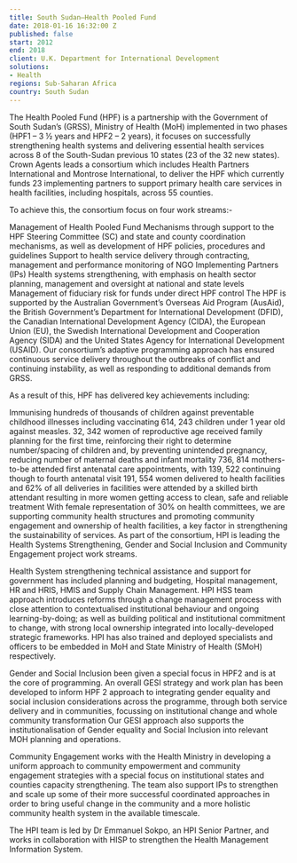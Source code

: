 ```yaml
---
title: South Sudan—Health Pooled Fund
date: 2018-01-16 16:32:00 Z
published: false
start: 2012
end: 2018
client: U.K. Department for International Development
solutions:
- Health
regions: Sub-Saharan Africa
country: South Sudan
---
```


The Health Pooled Fund (HPF) is a partnership with the Government of South Sudan’s (GRSS), Ministry of Health (MoH) implemented in two phases (HPF1 – 3 ½ years and HPF2 – 2 years), it focuses on successfully strengthening health systems and delivering essential health services across 8 of the South-Sudan previous 10 states (23 of the 32 new states). Crown Agents leads a consortium which includes Health Partners International and Montrose International, to deliver the HPF which currently funds 23 implementing partners to support primary health care services in health facilities, including hospitals, across 55 counties.

To achieve this, the consortium focus on four work streams:-

Management of Health Pooled Fund Mechanisms through support to the HPF Steering Committee (SC) and state and county coordination mechanisms, as well as development of HPF policies, procedures and guidelines
Support to health service delivery through contracting, management and performance monitoring of NGO Implementing Partners (IPs)
Health systems strengthening, with emphasis on health sector planning, management and oversight at national and state levels
Management of fiduciary risk for funds under direct HPF control
The HPF is supported by the Australian Government’s Overseas Aid Program (AusAid), the British Government’s Department for International Development (DFID), the Canadian International Development Agency (CIDA), the European Union (EU), the Swedish International Development and Cooperation Agency (SIDA) and the United States Agency for International Development (USAID).
Our consortium’s adaptive programming approach has ensured continuous service delivery throughout the outbreaks of conflict and continuing instability, as well as responding to additional demands from GRSS.

As a result of this, HPF has delivered key achievements including:

Immunising hundreds of thousands of children against preventable childhood illnesses including vaccinating 614, 243 children under 1 year old against measles.
32, 342 women of reproductive age received family planning for the first time, reinforcing their right to determine number/spacing of children and, by preventing unintended pregnancy, reducing number of maternal deaths and infant mortality
736, 814 mothers-to-be attended first antenatal care appointments, with 139, 522 continuing though to fourth antenatal visit
191, 554 women delivered to health facilities and 62% of all deliveries in facilities were attended by a skilled birth attendant resulting in more women getting access to clean, safe and reliable treatment
With female representation of 30% on health committees, we are supporting community health structures and promoting community engagement and ownership of health facilities, a key factor in strengthening the sustainability of services.
As part of the consortium, HPI is leading the Health Systems Strengthening, Gender and Social Inclusion and Community Engagement project work streams.

Health System strengthening technical assistance and support for government has included planning and budgeting, Hospital management, HR and HRIS, HMIS and Supply Chain Management. HPI HSS team approach introduces reforms through a change management process with close attention to contextualised institutional behaviour and ongoing learning-by-doing; as well as building political and institutional commitment to change, with strong local ownership integrated into locally-developed strategic frameworks. HPI has also trained and deployed specialists and officers to be embedded in MoH and State Ministry of Health (SMoH) respectively.

Gender and Social Inclusion been given a special focus in HPF2 and is at the core of programming.  An overall GESI strategy and work plan has been developed to inform HPF 2 approach to integrating gender equality and social inclusion considerations across the programme, through both service delivery and in communities, focussing on institutional change and whole community transformation Our GESI approach also supports the institutionalisation of Gender equality and Social Inclusion into relevant MOH planning and operations.

Community Engagement works with the Health Ministry in developing a uniform approach to community empowerment and community engagement strategies with a special focus on institutional states and counties capacity strengthening. The team also support IPs to strengthen and scale up some of their more successful coordinated approaches in order to bring useful change in the community and a more holistic community health system in the available timescale.

The HPI team is led by Dr Emmanuel Sokpo, an HPI Senior Partner, and works in collaboration with HISP to strengthen the Health Management Information System.